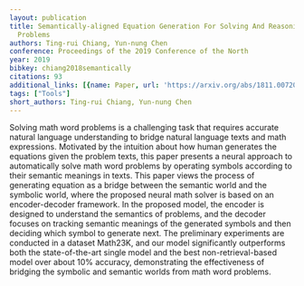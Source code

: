 ```yaml
---
layout: publication
title: Semantically-aligned Equation Generation For Solving And Reasoning Math Word
  Problems
authors: Ting-rui Chiang, Yun-nung Chen
conference: Proceedings of the 2019 Conference of the North
year: 2019
bibkey: chiang2018semantically
citations: 93
additional_links: [{name: Paper, url: 'https://arxiv.org/abs/1811.00720'}]
tags: ["Tools"]
short_authors: Ting-rui Chiang, Yun-nung Chen
---
```

Solving math word problems is a challenging task that requires accurate
natural language understanding to bridge natural language texts and math
expressions. Motivated by the intuition about how human generates the equations
given the problem texts, this paper presents a neural approach to automatically
solve math word problems by operating symbols according to their semantic
meanings in texts. This paper views the process of generating equation as a
bridge between the semantic world and the symbolic world, where the proposed
neural math solver is based on an encoder-decoder framework. In the proposed
model, the encoder is designed to understand the semantics of problems, and the
decoder focuses on tracking semantic meanings of the generated symbols and then
deciding which symbol to generate next. The preliminary experiments are
conducted in a dataset Math23K, and our model significantly outperforms both
the state-of-the-art single model and the best non-retrieval-based model over
about 10% accuracy, demonstrating the effectiveness of bridging the symbolic
and semantic worlds from math word problems.